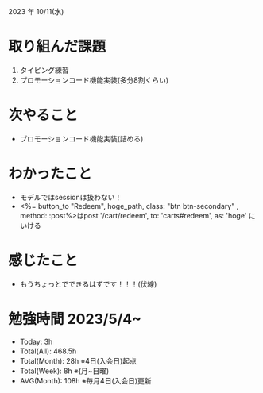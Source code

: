 2023 年 10/11(水)

# 取り組んだ課題

1. タイピング練習
6. プロモーションコード機能実装(多分8割くらい)

# 次やること

* プロモーションコード機能実装(詰める)

# わかったこと

* モデルではsessionは扱わない！
* <%= button_to "Redeem", hoge_path, class: "btn btn-secondary" , method: :post%>はpost '/cart/redeem', to: 'carts#redeem', as: 'hoge' にいける

# 感じたこと

* もうちょっとでできるはずです！！！(伏線)

# 勉強時間 2023/5/4~

* Today: 3h
* Total(All): 468.5h　
* Total(Month): 28h ※4日(入会日)起点
* Total(Week): 8h ※(月~日曜)
* AVG(Month): 108h ※毎月4日(入会日)更新
